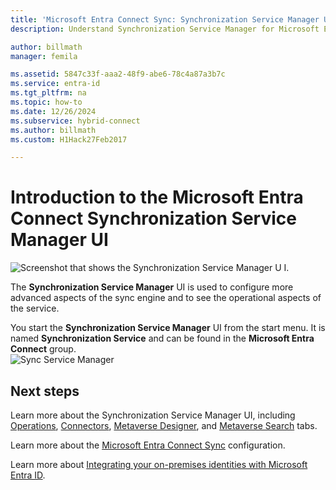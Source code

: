 ```yaml
---
title: 'Microsoft Entra Connect Sync: Synchronization Service Manager UI'
description: Understand Synchronization Service Manager for Microsoft Entra Connect.

author: billmath
manager: femila

ms.assetid: 5847c33f-aaa2-48f9-abe6-78c4a87a3b7c
ms.service: entra-id
ms.tgt_pltfrm: na
ms.topic: how-to
ms.date: 12/26/2024
ms.subservice: hybrid-connect
ms.author: billmath
ms.custom: H1Hack27Feb2017

---
```

# Introduction to the Microsoft Entra Connect Synchronization Service Manager UI

![Screenshot that shows the Synchronization Service Manager U I.](./media/how-to-connect-sync-service-manager-ui/ssmui.png)

The **Synchronization Service Manager** UI is used to configure more advanced aspects of the sync engine and to see the operational aspects of the service.

You start the **Synchronization Service Manager** UI from the start menu. It is named **Synchronization Service** and can be found in the **Microsoft Entra Connect** group.  
![Sync Service Manager](./media/how-to-connect-sync-service-manager-ui/startmenu.png)

## Next steps

Learn more about the Synchronization Service Manager UI, including [Operations](how-to-connect-sync-service-manager-ui-operations.md), [Connectors](how-to-connect-sync-service-manager-ui-connectors.md), [Metaverse Designer](how-to-connect-sync-service-manager-ui-mvdesigner.md), and [Metaverse Search](how-to-connect-sync-service-manager-ui-mvsearch.md) tabs.

Learn more about the [Microsoft Entra Connect Sync](how-to-connect-sync-whatis.md) configuration.

Learn more about [Integrating your on-premises identities with Microsoft Entra ID](../whatis-hybrid-identity.md).
